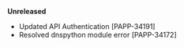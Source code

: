 **Unreleased**
* Updated API Authentication [PAPP-34191]
* Resolved dnspython module error [PAPP-34172]
